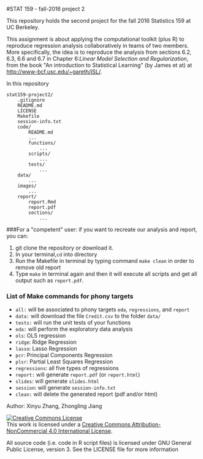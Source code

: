 #STAT 159 - fall-2016 project 2

This repository holds the second project for the fall 2016 Statistics 159 at UC Berkeley.

This assignment is about applying the computational toolkit (plus R) to reproduce regression analysis collaboratively in teams of two members. More specifically, the idea is to reproduce the analysis from sections 6.2, 6.3, 6.6 and 6.7 in Chapter 6:*Linear Model Selection and Regularization*, from the book "An introduction to Statistical Learning" (by James et at) at http://www-bcf.usc.edu/~gareth/ISL/.

In this repository 
```
stat159-project2/
	.gitignore
	README.md
	LICENSE
	Makefile
	session-info.txt                    
	code/
		README.md
	  	...
	  	functions/
	  		...
	  	scripts/
	  		...
	  	tests/
	  		...
	data/
		...
	images/
		...
	report/
		report.Rmd
		report.pdf
		sections/
			...
```

###For a "competent" user: if you want to recreate our analysis and report, you can:
1. git clone the repository or download it.
2. In your terminal,`cd` into directory
3. Run the Makefile in terminal by typing command `make clean` in order to remove old report
4. Type `make` in terminal again and then it will execute all scripts and get all output such as `report.pdf`.

### List of Make commands for phony targets

- `all:` will be associated to phony targets `eda`, `regressions`, and `report`
- `data:` will download the file `Credit.csv` to the folder `data/` 
- `tests:` will run the unit tests of your functions
- `eda:` will perform the exploratory data analysis
- `ols`: OLS regression
- `ridge`: Ridge Regression
- `lasso`: Lasso Regression
- `pcr`: Principal Components Regression
- `plsr`: Partial Least Squares Regression
- `regressions`: all five types of regressions
- `report:` will generate `report.pdf` (or `report.html`)
- `slides`: will generate `slides.html`
- `session`: will generate `session-info.txt`
- `clean:` will delete the generated report (pdf and/or html)


Author: Xinyu Zhang, Zhongling Jiang

<a rel="license" href="http://creativecommons.org/licenses/by-nc/4.0/"><img alt="Creative Commons License" style="border-width:0" src="https://i.creativecommons.org/l/by-nc/4.0/88x31.png" /></a><br />This work is licensed under a <a rel="license" href="http://creativecommons.org/licenses/by-nc/4.0/">Creative Commons Attribution-NonCommercial 4.0 International License</a>. 

All source code (i.e. code in R script files) is licensed under GNU General Public License, version 3. See the LICENSE file for more information




